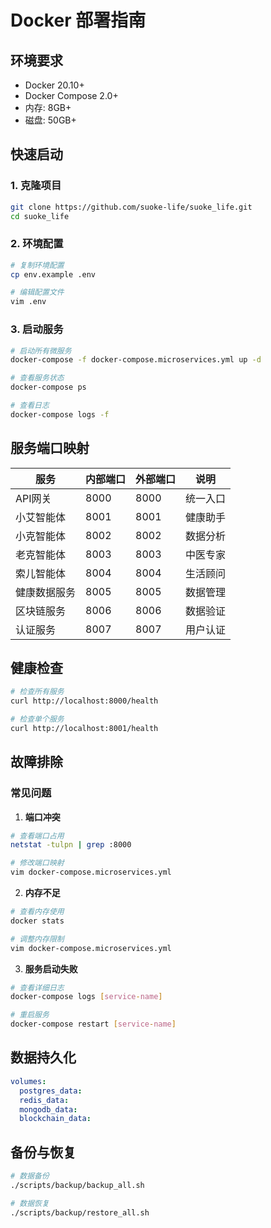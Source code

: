 # Docker 部署指南

## 环境要求

- Docker 20.10+
- Docker Compose 2.0+
- 内存: 8GB+
- 磁盘: 50GB+

## 快速启动

### 1. 克隆项目
```bash
git clone https://github.com/suoke-life/suoke_life.git
cd suoke_life
```

### 2. 环境配置
```bash
# 复制环境配置
cp env.example .env

# 编辑配置文件
vim .env
```

### 3. 启动服务
```bash
# 启动所有微服务
docker-compose -f docker-compose.microservices.yml up -d

# 查看服务状态
docker-compose ps

# 查看日志
docker-compose logs -f
```

## 服务端口映射

| 服务 | 内部端口 | 外部端口 | 说明 |
|------|----------|----------|------|
| API网关 | 8000 | 8000 | 统一入口 |
| 小艾智能体 | 8001 | 8001 | 健康助手 |
| 小克智能体 | 8002 | 8002 | 数据分析 |
| 老克智能体 | 8003 | 8003 | 中医专家 |
| 索儿智能体 | 8004 | 8004 | 生活顾问 |
| 健康数据服务 | 8005 | 8005 | 数据管理 |
| 区块链服务 | 8006 | 8006 | 数据验证 |
| 认证服务 | 8007 | 8007 | 用户认证 |

## 健康检查

```bash
# 检查所有服务
curl http://localhost:8000/health

# 检查单个服务
curl http://localhost:8001/health
```

## 故障排除

### 常见问题

1. **端口冲突**
```bash
# 查看端口占用
netstat -tulpn | grep :8000

# 修改端口映射
vim docker-compose.microservices.yml
```

2. **内存不足**
```bash
# 查看内存使用
docker stats

# 调整内存限制
vim docker-compose.microservices.yml
```

3. **服务启动失败**
```bash
# 查看详细日志
docker-compose logs [service-name]

# 重启服务
docker-compose restart [service-name]
```

## 数据持久化

```yaml
volumes:
  postgres_data:
  redis_data:
  mongodb_data:
  blockchain_data:
```

## 备份与恢复

```bash
# 数据备份
./scripts/backup/backup_all.sh

# 数据恢复
./scripts/backup/restore_all.sh
```
